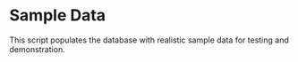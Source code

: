 # Sample Data

This script populates the database with realistic sample data for testing and demonstration.
